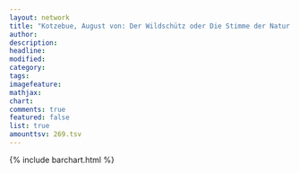 ```yaml
---
layout: network
title: "Kotzebue, August von: Der Wildschütz oder Die Stimme der Natur (1842)"
author:
description:
headline:
modified:
category:
tags:
imagefeature: 
mathjax: 
chart: 
comments: true
featured: false
list: true
amounttsv: 269.tsv
---
```

{% include barchart.html %}
